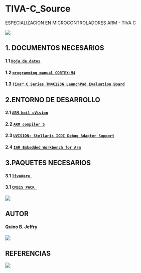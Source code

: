 # TIVA-C_Source
 ESPECIALIZACION EN MICROCONTROLADORES ARM - TIVA C

<img src="https://user-images.githubusercontent.com/47931397/128592547-d0ed1240-b36a-4172-88e8-b57462ea27a9.png">

## 1. DOCUMENTOS NECESARIOS
#### 1.1  [`Hoja de datos`](https://www.ti.com/lit/ds/symlink/tm4c123gh6pm.pdf?ts=1628247353745&ref_url=https%253A%252F%252Fwww.ti.com%252Fproduct%252FTM4C123GH6PM4)
#### 1.2  [`programming manual CORTEX-M4`](https://developer.arm.com/documentation/ddi0439/b/CHDDIGAC)
#### 1.3 [`Tiva™ C Series TM4C123G LaunchPad Evaluation Board`](https://www.ti.com/lit/ug/spmu296/spmu296.pdf?ts=1628321756023&ref_url=https%253A%252F%252Fwww.google.com%252F)

## 2.ENTORNO DE DESARROLLO
#### 2.1  [`ARM keil uVision`](https://www.keil.com/demo/eval/arm.htm)
#### 2.2  [`ARM compiler 5`](https://developer.arm.com/tools-and-software/embedded/arm-compiler/arm-compiler-5/downloads)
#### 2.3  [`UVISION: Stellaris ICDI Debug Adapter Support`](https://developer.arm.com/documentation/ka002280/latest)
  
#### 2.4 [`IAR Embedded Workbench for Arm`](https://www.iar.com/products/architectures/arm/iar-embedded-workbench-for-arm/#containerblock_1024)

## 3.PAQUETES NECESARIOS
#### 3.1 [`TivaWare `](https://www.ti.com/tool/SW-TM4C)
#### 3.1 [`CMSIS PACK `](https://www.keil.com/dd2/pack/#!#eula-container)
<img src="https://user-images.githubusercontent.com/47931397/128605614-25188edd-9386-4f27-aa9f-7f1361230dfa.png">

 <h2>AUTOR</h2>
 <h4> Quino B. Jeffry</h4>
 <img src="https://user-images.githubusercontent.com/47931397/128605667-c6cb20c2-f14e-474d-a09c-0223ee430daa.png">

## REFERENCIAS 
<img src="https://user-images.githubusercontent.com/47931397/128617065-a6d2ca52-be5a-4e7d-b4f2-2f9051b68c0b.png">

